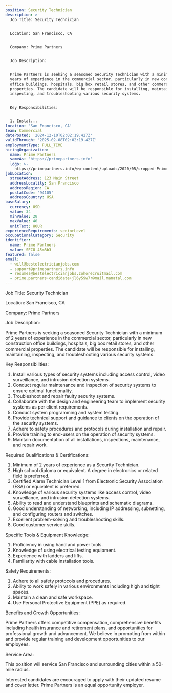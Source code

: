 ```yaml
---
position: Security Technician
description: >-
  Job Title: Security Technician


  Location: San Francisco, CA


  Company: Prime Partners


  Job Description:


  Prime Partners is seeking a seasoned Security Technician with a minimum of 2
  years of experience in the commercial sector, particularly in new construction
  office buildings, hospitals, big box retail stores, and other commercial
  properties. The candidate will be responsible for installing, maintaining,
  inspecting, and troubleshooting various security systems. 


  Key Responsibilities:


  1. Instal...
location: 'San Francisco, CA'
team: Commercial
datePosted: '2024-12-10T02:02:19.427Z'
validThrough: '2025-02-08T02:02:19.427Z'
employmentType: FULL_TIME
hiringOrganization:
  name: Prime Partners
  sameAs: 'https://primepartners.info'
  logo: >-
    https://primepartners.info/wp-content/uploads/2020/05/cropped-Prime-Partners-Logo-NO-BG-1-1.png
jobLocation:
  streetAddress: 123 Main Street
  addressLocality: San Francisco
  addressRegion: CA
  postalCode: '94105'
  addressCountry: USA
baseSalary:
  currency: USD
  value: 34
  minValue: 28
  maxValue: 40
  unitText: HOUR
experienceRequirements: seniorLevel
occupationalCategory: Security
identifier:
  name: Prime Partners
  value: SECU-45m8b3
featured: false
email:
  - will@bestelectricianjobs.com
  - support@primepartners.info
  - resumes@bestelectricianjobs.zohorecruitmail.com
  - prime.partners+candidate+jl6y59w7r@mail.manatal.com
---
```




Job Title: Security Technician

Location: San Francisco, CA

Company: Prime Partners

Job Description:

Prime Partners is seeking a seasoned Security Technician with a minimum of 2 years of experience in the commercial sector, particularly in new construction office buildings, hospitals, big box retail stores, and other commercial properties. The candidate will be responsible for installing, maintaining, inspecting, and troubleshooting various security systems. 

Key Responsibilities:

1. Install various types of security systems including access control, video surveillance, and intrusion detection systems.
2. Conduct regular maintenance and inspection of security systems to ensure optimal functionality.
3. Troubleshoot and repair faulty security systems.
4. Collaborate with the design and engineering team to implement security systems as per client requirements.
5. Conduct system programming and system testing.
6. Provide technical support and guidance to clients on the operation of the security systems.
7. Adhere to safety procedures and protocols during installation and repair.
8. Provide training to end-users on the operation of security systems.
9. Maintain documentation of all installations, inspections, maintenance, and repair work.

Required Qualifications & Certifications:

1. Minimum of 2 years of experience as a Security Technician.
2. High school diploma or equivalent. A degree in electronics or related field is preferred.
3. Certified Alarm Technician Level 1 from Electronic Security Association (ESA) or equivalent is preferred.
4. Knowledge of various security systems like access control, video surveillance, and intrusion detection systems.
5. Ability to read and understand blueprints and schematic diagrams.
6. Good understanding of networking, including IP addressing, subnetting, and configuring routers and switches.
7. Excellent problem-solving and troubleshooting skills.
8. Good customer service skills.

Specific Tools & Equipment Knowledge:

1. Proficiency in using hand and power tools.
2. Knowledge of using electrical testing equipment.
3. Experience with ladders and lifts.
4. Familiarity with cable installation tools.

Safety Requirements:

1. Adhere to all safety protocols and procedures.
2. Ability to work safely in various environments including high and tight spaces.
3. Maintain a clean and safe workspace.
4. Use Personal Protective Equipment (PPE) as required.

Benefits and Growth Opportunities:

Prime Partners offers competitive compensation, comprehensive benefits including health insurance and retirement plans, and opportunities for professional growth and advancement. We believe in promoting from within and provide regular training and development opportunities to our employees.

Service Area:

This position will service San Francisco and surrounding cities within a 50-mile radius.

Interested candidates are encouraged to apply with their updated resume and cover letter. Prime Partners is an equal opportunity employer.